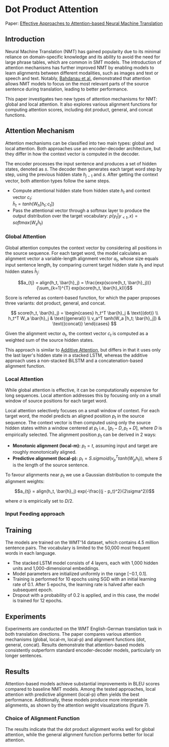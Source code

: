 # Dot Product Attention

Paper: [Effective Approaches to Attention-based Neural Machine Translation](https://arxiv.org/abs/1508.04025)

## Introduction

Neural Machine Translation (NMT) has gained popularity due to its minimal reliance on domain-specific knowledge and its ability to avoid the need for large phrase tables, which are common in SMT models. The introduction of attention mechanisms has further improved NMT by enabling models to learn alignments between different modalities, such as images and text or speech and text. Notably, [Bahdanau et al.](additive_attention.md) demonstrated that attention allows NMT models to focus on the most relevant parts of the source sentence during translation, leading to better performance.

This paper investigates two new types of attention mechanisms for NMT: global and local attention. It also explores various alignment functions for computing attention scores, including dot product, general, and concat functions.

## Attention Mechanism

Attention mechanisms can be classified into two main types: global and local attention. Both approaches use an encoder-decoder architecture, but they differ in how the context vector is computed in the decoder.

The encoder processes the input sentence and produces a set of hidden states, denoted as $s$. The decoder then generates each target word step by step, using the previous hidden state $h_{j-1}$ and $s$. 
After getting the context vector, both attention types follow the same steps. 

- Compute attentional hidden state from hidden state $h_t$ and context vector $c_t$:  
    $\tilde{h}_t = tanh(W_h [h_t;c_t])$
- Pass the attentional vector through a softmax layer to produce the output distribution over the target vocabulary: $p(y_t | y_{<t}, x) = softmax(W_s \tilde{h}_t)$


### Global Attention

Global attention computes the context vector by considering all positions in the source sequence. For each target word, the model calculates an alignment vector a variable-length alignment vector $a_t$, whose size equals input sentence length, by comparing current target hidden state $h_t$ and input hidden states $\bar{h}_j$:

$$a_{tj} = align(h_t, \bar{h}_j) = \frac{exp(score(h_t, \bar{h}_j))}{\sum_{k=1}^{T} exp(score(h_t, \bar{h}_k))}$$

Score is referred as content-based function, for which the paper proposes three variants: dot product, general, and concat.

$$ score(h_t, \bar{h}_j) = 
\begin{cases}
h_t^T \bar{h}_j & \text{(dot)} \\
h_t^T W_a \bar{h}_j & \text{(general)} \\
v_a^T tanh(W_a [h_t; \bar{h}_j]) & \text{(concat)}
\end{cases} $$


Given the alignment vector $a_t$, the context vector $c_t$ is computed as a weighted sum of the source hidden states.

This approach is similar to [Additive Attention](additive_attention.md), but differs in that it uses only the last layer's hidden state in a stacked LSTM, whereas the additive approach uses a non-stacked BiLSTM and a concatenation-based alignment function.

### Local Attention

While global attention is effective, it can be computationally expensive for long sequences. Local attention addresses this by focusing only on a small window of source positions for each target word.

Local attention selectively focuses on a small window of context. For each target word, the model predicts an aligned position $p_t$ in the source sequence. The context vector is then computed using only the source hidden states within a window centered at $p_t$ i.e., $[p_t - D, p_t + D]$, where $D$ is empirically selected. The alignment position $p_t$ can be derived in 2 ways:

- **Monotonic alignment (local-m):** $p_t = t$, assuming input and target are roughly monotonically aligned.
- **Predictive alignment (local-p):** $p_t = S. sigmoid(v_p^T tanh(W_p h_t))$, where $S$ is the length of the source sentence.

To favour alignments near $p_t$ we use a Gaussian distribution to compute the alignment weights:

$$a_{tj} = align(h_t, \bar{h}_j) exp(-\frac{(j - p_t)^2}{2\sigma^2})$$

where $\sigma$ is empirically set to $D/2$.

### Input Feeding approach


## Training

The models are trained on the WMT'14 dataset, which contains 4.5 million sentence pairs. The vocabulary is limited to the 50,000 most frequent words in each language.

- The stacked LSTM model consists of 4 layers, each with 1,000 hidden units and 1,000-dimensional embeddings.
- Model parameters are initialized uniformly in the range $[-0.1, 0.1]$.
- Training is performed for 10 epochs using SGD with an initial learning rate of 0.1. After 5 epochs, the learning rate is halved after each subsequent epoch.
- Dropout with a probability of 0.2 is applied, and in this case, the model is trained for 12 epochs.

## Experiments

Experiments are conducted on the WMT English-German translation task in both translation directions. The paper compares various attention mechanisms (global, local-m, local-p) and alignment functions (dot, general, concat). Results demonstrate that attention-based models consistently outperform standard encoder-decoder models, particularly on longer sentences.

## Results

Attention-based models achieve substantial improvements in BLEU scores compared to baseline NMT models. Among the tested approaches, local attention with predictive alignment (local-p) often yields the best performance. Additionally, these models produce more interpretable alignments, as shown by the attention weight visualizations (figure 7).

### Choice of Alignment Function

The results indicate that the dot product alignment works well for global attention, while the general alignment function performs better for local attention.
